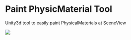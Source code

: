 # Paint PhysicMaterial Tool
Unity3d tool to easily paint PhysicalMaterials at SceneView

![](https://github.com/mitay-walle/PaintPhysicMaterialTool/blob/main/Window%20preview.png)
